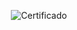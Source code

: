 <div align="center">

  ![Certificado](https://user-images.githubusercontent.com/86432393/153775962-eb9d1b85-ade7-40de-b374-d650fe8428b4.png)

</div>
